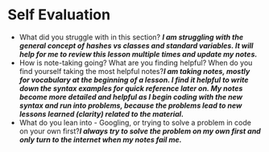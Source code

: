 # Self Evaluation

- What did you struggle with in this section? ***I am struggling with the general concept of hashes vs classes and standard variables. 
It will help for me to review this lesson multiple times and update my notes.***
- How is note-taking going? What are you finding helpful? When do you find yourself taking the most helpful notes?***I am taking notes, mostly for vocabulary at the beginning of a lesson. I find it helpful to write down the syntax examples for quick reference later on. My notes become more detailed and helpful as I begin coding with the new syntax and run into problems, because the problems lead to new
lessons learned (clarity) related to the material.***
- What do you lean into - Googling, or trying to solve a problem in code on your own first?***I always try to solve the problem on my own first and only turn to the internet when my notes fail me.***
